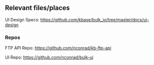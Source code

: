 

## Relevant files/places

UI Design Specs: https://github.com/kbase/bulk_io/tree/master/docs/ui-design

### Repos

FTP API Repo: https://github.com/nconrad/kb-ftp-api

UI Repo: https://github.com/nconrad/bulk-ui
